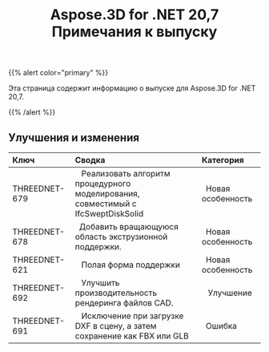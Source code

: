 ﻿---
title: Aspose.3D for .NET 20,7 Примечания к выпуску
type: docs
weight: 10
url: /ru/net/aspose-3d-for-net-20-7-release-notes/
---
{{% alert color="primary" %}} 

Эта страница содержит информацию о выпуске для Aspose.3D for .NET 20,7.

{{% /alert %}} 
## **Улучшения и изменения**

|**Ключ**|**Сводка**|**Категория**|
|:- |:- |:- |
|THREEDNET-679 |` ` Реализовать алгоритм процедурного моделирования, совместимый с IfcSweptDiskSolid|` `Новая особенность|
|THREEDNET-678 |` `Добавить вращающуюся область экструзионной поддержки.|` `Новая особенность|
|THREEDNET-621 |` ` Полая форма поддержки|` `Новая особенность|
|THREEDNET-692 |` ` Улучшить производительность рендеринга файлов CAD.|` ` Улучшение|
|THREEDNET-691 |` ` Исключение при загрузке DXF в сцену, а затем сохранение как FBX или GLB|` `Ошибка|

